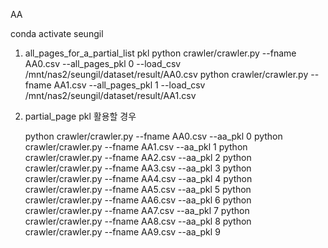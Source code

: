 AA 

conda activate seungil

1) all_pages_for_a_partial_list pkl
	python crawler/crawler.py --fname AA0.csv --all_pages_pkl 0 --load_csv /mnt/nas2/seungil/dataset/result/AA0.csv
	python crawler/crawler.py --fname AA1.csv --all_pages_pkl 1 --load_csv /mnt/nas2/seungil/dataset/result/AA1.csv
	

2) partial_page pkl 활용할 경우 

	python crawler/crawler.py --fname AA0.csv --aa_pkl 0
	python crawler/crawler.py --fname AA1.csv --aa_pkl 1
	python crawler/crawler.py --fname AA2.csv --aa_pkl 2
	python crawler/crawler.py --fname AA3.csv --aa_pkl 3
	python crawler/crawler.py --fname AA4.csv --aa_pkl 4
	python crawler/crawler.py --fname AA5.csv --aa_pkl 5
	python crawler/crawler.py --fname AA6.csv --aa_pkl 6
	python crawler/crawler.py --fname AA7.csv --aa_pkl 7
	python crawler/crawler.py --fname AA8.csv --aa_pkl 8
	python crawler/crawler.py --fname AA9.csv --aa_pkl 9
